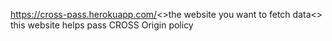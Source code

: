 https://cross-pass.herokuapp.com/<>the website you want to fetch data<>
this website helps pass CROSS Origin policy
